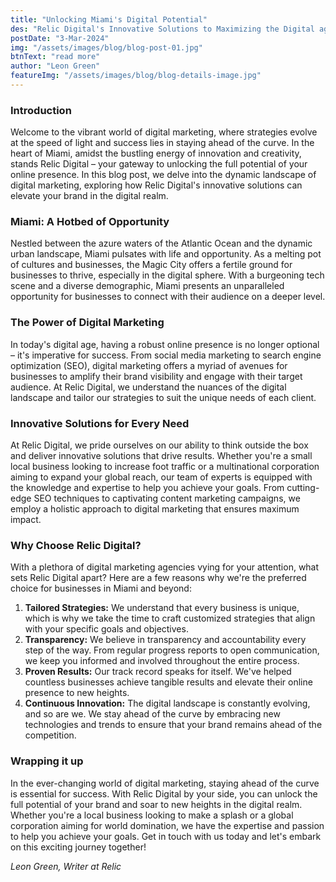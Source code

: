 ```yaml
---
title: "Unlocking Miami's Digital Potential"
des: "Relic Digital's Innovative Solutions to Maximizing the Digital age of Miami"
postDate: "3-Mar-2024"
img: "/assets/images/blog/blog-post-01.jpg"
btnText: "read more"
author: "Leon Green"
featureImg: "/assets/images/blog/blog-details-image.jpg"
---
```


### Introduction
Welcome to the vibrant world of digital marketing, where strategies evolve at the speed of light and success lies in staying ahead of the curve. In the heart of Miami, amidst the bustling energy of innovation and creativity, stands Relic Digital – your gateway to unlocking the full potential of your online presence. In this blog post, we delve into the dynamic landscape of digital marketing, exploring how Relic Digital's innovative solutions can elevate your brand in the digital realm.


### Miami: A Hotbed of Opportunity
Nestled between the azure waters of the Atlantic Ocean and the dynamic urban landscape, Miami pulsates with life and opportunity. As a melting pot of cultures and businesses, the Magic City offers a fertile ground for businesses to thrive, especially in the digital sphere. With a burgeoning tech scene and a diverse demographic, Miami presents an unparalleled opportunity for businesses to connect with their audience on a deeper level.


### The Power of Digital Marketing
In today's digital age, having a robust online presence is no longer optional – it's imperative for success. From social media marketing to search engine optimization (SEO), digital marketing offers a myriad of avenues for businesses to amplify their brand visibility and engage with their target audience. At Relic Digital, we understand the nuances of the digital landscape and tailor our strategies to suit the unique needs of each client.


### Innovative Solutions for Every Need
At Relic Digital, we pride ourselves on our ability to think outside the box and deliver innovative solutions that drive results. Whether you're a small local business looking to increase foot traffic or a multinational corporation aiming to expand your global reach, our team of experts is equipped with the knowledge and expertise to help you achieve your goals. From cutting-edge SEO techniques to captivating content marketing campaigns, we employ a holistic approach to digital marketing that ensures maximum impact.


### Why Choose Relic Digital?
With a plethora of digital marketing agencies vying for your attention, what sets Relic Digital apart? Here are a few reasons why we're the preferred choice for businesses in Miami and beyond:

1. **Tailored Strategies:** We understand that every business is unique, which is why we take the time to craft customized strategies that align with your specific goals and objectives.
2. **Transparency:** We believe in transparency and accountability every step of the way. From regular progress reports to open communication, we keep you informed and involved throughout the entire process.
3. **Proven Results:** Our track record speaks for itself. We've helped countless businesses achieve tangible results and elevate their online presence to new heights.
4. **Continuous Innovation:** The digital landscape is constantly evolving, and so are we. We stay ahead of the curve by embracing new technologies and trends to ensure that your brand remains ahead of the competition.


### Wrapping it up
In the ever-changing world of digital marketing, staying ahead of the curve is essential for success. With Relic Digital by your side, you can unlock the full potential of your brand and soar to new heights in the digital realm. Whether you're a local business looking to make a splash or a global corporation aiming for world domination, we have the expertise and passion to help you achieve your goals. Get in touch with us today and let's embark on this exciting journey together!

<cite>Leon Green, Writer at Relic</cite>